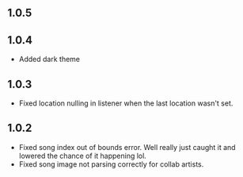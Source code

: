 ## 1.0.5
## 1.0.4
- Added dark theme

## 1.0.3
- Fixed location nulling in listener when the last location wasn't set.

## 1.0.2
- Fixed song index out of bounds error. Well really just caught it and lowered the chance of it happening lol.
- Fixed song image not parsing correctly for collab artists.